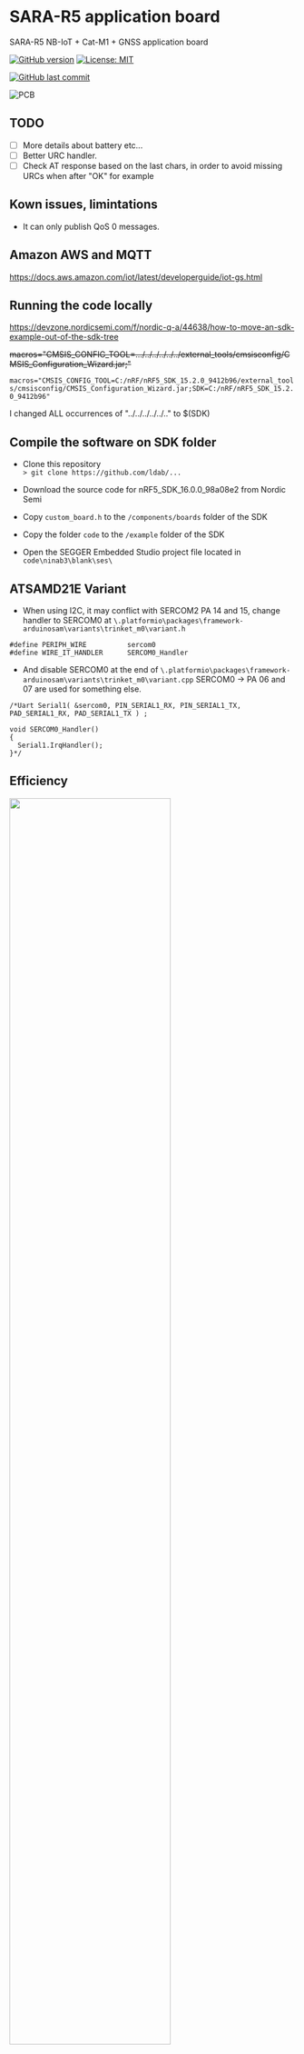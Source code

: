 # SARA-R5 application board

 SARA-R5 NB-IoT + Cat-M1 + GNSS application board

[![GitHub version](https://img.shields.io/github/release/ldab/SARA-R5-application-board.svg)](https://github.com/ldab/SARA-R5-application-board/releases/latest)
[![License: MIT](https://img.shields.io/badge/License-MIT-green.svg)](https://github.com/ldab/SARA-R5-application-board/blob/master/LICENSE)

[![GitHub last commit](https://img.shields.io/github/last-commit/ldab/SARA-R5-application-board.svg?style=social)](https://github.com/ldab/SARA-R5-application-board)

![PCB](./pics/esp_pmc_pcb.png)

## TODO

- [ ] More details about battery etc...
- [ ] Better URC handler.
- [ ] Check AT response based on the last chars, in order to avoid missing URCs when after "OK" for example

## Kown issues, limintations

* It can only publish QoS 0 messages.

## Amazon AWS and MQTT

https://docs.aws.amazon.com/iot/latest/developerguide/iot-gs.html

## Running the code locally

https://devzone.nordicsemi.com/f/nordic-q-a/44638/how-to-move-an-sdk-example-out-of-the-sdk-tree

~~macros="CMSIS_CONFIG_TOOL=.../../../../../../external_tools/cmsisconfig/CMSIS_Configuration_Wizard.jar;"~~

`macros="CMSIS_CONFIG_TOOL=C:/nRF/nRF5_SDK_15.2.0_9412b96/external_tools/cmsisconfig/CMSIS_Configuration_Wizard.jar;SDK=C:/nRF/nRF5_SDK_15.2.0_9412b96"`

I changed ALL occurrences of "../../../../../.." to $(SDK)

## Compile the software on SDK folder

* Clone this repository   
```> git clone https://github.com/ldab/...```

* Download the source code for nRF5_SDK_16.0.0_98a08e2 from Nordic Semi

* Copy ```custom_board.h``` to the ```/components/boards``` folder of the SDK

* Copy the folder ```code``` to the ```/example``` folder of the SDK

* Open the SEGGER Embedded Studio project file located in ```code\ninab3\blank\ses\```

## ATSAMD21E Variant

* When using I2C, it may conflict with SERCOM2 PA 14 and 15, change handler to SERCOM0 at `\.platformio\packages\framework-arduinosam\variants\trinket_m0\variant.h`

```
#define PERIPH_WIRE          sercom0
#define WIRE_IT_HANDLER      SERCOM0_Handler
```

* And disable SERCOM0 at the end of `\.platformio\packages\framework-arduinosam\variants\trinket_m0\variant.cpp` SERCOM0 -> PA 06 and 07 are used for something else.

```
/*Uart Serial1( &sercom0, PIN_SERIAL1_RX, PIN_SERIAL1_TX, PAD_SERIAL1_RX, PAD_SERIAL1_TX ) ;

void SERCOM0_Handler()
{
  Serial1.IrqHandler();
}*/
```

## Efficiency

<img src="./pics/effchart.png" width="75%"> 

## Schematic

<img src="./schematic.png" width="75%"> 

## BOM

[ESP Battery pmb](./KiCad/BOM.csv)

## Enclosure

<img src="./pics/enclosure.png" alt="3D" width="50%"> 

## Final Thoughts or Improvements

* Use STATUS 2 of AEM10941 as lst grasp;
* Supply NINA from the same 3.xV from the Boost Converter;
* Control boost converter EN, in order to turn SARA Off;
* SARA RESET Pin access;
* Open Drain 74LVC3G07 buffer on NINA RGB, in order to avoid leak.

## Credits

GitHub Shields and Badges created with [Shields.io](https://github.com/badges/shields/)
